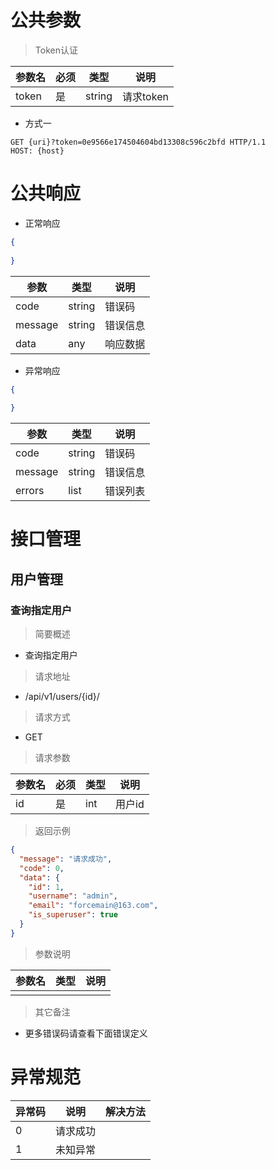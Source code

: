 # 公共参数

> Token认证

| 参数名 | 必须 | 类型   | 说明      |
| ------ | ---- | ------ | --------- |
| token  | 是   | string | 请求token |

* 方式一

```
GET {uri}?token=0e9566e174504604bd13308c596c2bfd HTTP/1.1
HOST: {host}
```



# 公共响应

* 正常响应
```json
{
    
}
```

| 参数    | 类型   | 说明     |
| ------- | ------ | -------- |
| code    | string | 错误码   |
| message | string | 错误信息 |
| data    | any    | 响应数据 |



* 异常响应

```json
{
    
}
```

| 参数    | 类型   | 说明     |
| ------- | ------ | -------- |
| code    | string | 错误码   |
| message | string | 错误信息 |
| errors  | list   | 错误列表 |

# 接口管理

## 用户管理

### 查询指定用户

> 简要概述

* 查询指定用户

> 请求地址

* /api/v1/users/{id}/

> 请求方式

* GET

> 请求参数

| 参数名 | 必须 | 类型 | 说明   |
| ------ | ---- | ---- | ------ |
| id     | 是   | int  | 用户id |

> 返回示例

```json
{
  "message": "请求成功",
  "code": 0,
  "data": {
    "id": 1,
    "username": "admin",
    "email": "forcemain@163.com",
    "is_superuser": true
  }
}
```

> 参数说明

| 参数名 | 类型 | 说明 |
| ------ | ---- | ---- |
|        |      |      |



> 其它备注

* 更多错误码请查看下面错误定义

# 异常规范

| 异常码 | 说明     | 解决方法 |
| ------ | -------- | -------- |
| 0      | 请求成功 |          |
| 1      | 未知异常 |          |


